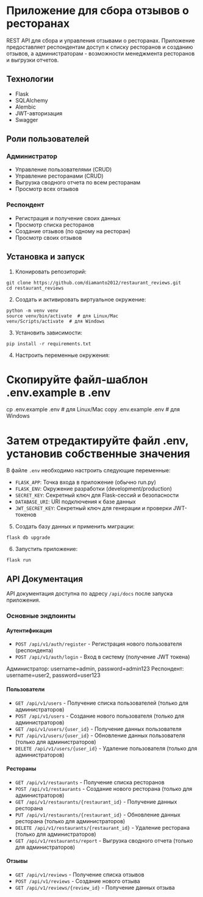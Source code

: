 # Приложение для сбора отзывов о ресторанах

REST API для сбора и управления отзывами о ресторанах. Приложение предоставляет респондентам доступ к списку ресторанов и созданию отзывов, а администраторам - возможности менеджмента ресторанов и выгрузки отчетов.

## Технологии

- Flask
- SQLAlchemy
- Alembic
- JWT-авторизация
- Swagger

## Роли пользователей

### Администратор

- Управление пользователями (CRUD)
- Управление ресторанами (CRUD)
- Выгрузка сводного отчета по всем ресторанам
- Просмотр всех отзывов

### Респондент

- Регистрация и получение своих данных
- Просмотр списка ресторанов
- Создание отзывов (по одному на ресторан)
- Просмотр своих отзывов

## Установка и запуск

1. Клонировать репозиторий:
```
git clone https://github.com/diamanto2012/restaurant_reviews.git
cd restaurant_reviews
```

2. Создать и активировать виртуальное окружение:
```
python -m venv venv
source venv/bin/activate  # для Linux/Mac
venv/Scripts/activate  # для Windows
```

3. Установить зависимости:
```
pip install -r requirements.txt
```

4. Настроить переменные окружения:
# Скопируйте файл-шаблон .env.example в .env
cp .env.example .env  # для Linux/Mac
copy .env.example .env  # для Windows

# Затем отредактируйте файл .env, установив собственные значения

В файле `.env` необходимо настроить следующие переменные:
- `FLASK_APP`: Точка входа в приложение (обычно run.py)
- `FLASK_ENV`: Окружение разработки (development/production)
- `SECRET_KEY`: Секретный ключ для Flask-сессий и безопасности
- `DATABASE_URI`: URI подключения к базе данных
- `JWT_SECRET_KEY`: Секретный ключ для генерации и проверки JWT-токенов

5. Создать базу данных и применить миграции:
```
flask db upgrade
```

6. Запустить приложение:
```
flask run
```

## API Документация

API документация доступна по адресу `/api/docs` после запуска приложения.

### Основные эндпоинты

#### Аутентификация
- `POST /api/v1/auth/register` - Регистрация нового пользователя (респондента)
- `POST /api/v1/auth/login` - Вход в систему (получение JWT токена)

Администратор: username=admin, password=admin123
Респондент: username=user2, password=user123

#### Пользователи
- `GET /api/v1/users` - Получение списка пользователей (только для администраторов)
- `POST /api/v1/users` - Создание нового пользователя (только для администраторов)
- `GET /api/v1/users/{user_id}` - Получение данных пользователя
- `PUT /api/v1/users/{user_id}` - Обновление данных пользователя (только для администраторов)
- `DELETE /api/v1/users/{user_id}` - Удаление пользователя (только для администраторов)

#### Рестораны
- `GET /api/v1/restaurants` - Получение списка ресторанов
- `POST /api/v1/restaurants` - Создание нового ресторана (только для администраторов)
- `GET /api/v1/restaurants/{restaurant_id}` - Получение данных ресторана
- `PUT /api/v1/restaurants/{restaurant_id}` - Обновление данных ресторана (только для администраторов)
- `DELETE /api/v1/restaurants/{restaurant_id}` - Удаление ресторана (только для администраторов)
- `GET /api/v1/restaurants/report` - Выгрузка сводного отчета (только для администраторов)

#### Отзывы
- `GET /api/v1/reviews` - Получение списка отзывов
- `POST /api/v1/reviews` - Создание нового отзыва
- `GET /api/v1/reviews/{review_id}` - Получение данных отзыва

